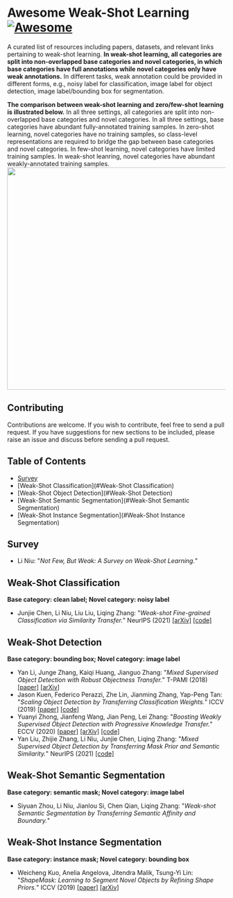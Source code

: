 # Awesome Weak-Shot Learning  [![Awesome](https://cdn.rawgit.com/sindresorhus/awesome/d7305f38d29fed78fa85652e3a63e154dd8e8829/media/badge.svg)](https://github.com/sindresorhus/awesome)

A curated list of resources including papers, datasets, and relevant links pertaining to weak-shot learning. **In weak-shot learning, all categories are split into non-overlapped base categories and novel categories, in which base categories have full annotations while novel categories only have weak annotations.** In different tasks, weak annotation could be provided in different forms, e.g., noisy label for classification, image label for object detection, image label/bounding box for segmentation. 

**The comparison between weak-shot learning and zero/few-shot learning is illustrated below.** In all three settings, all categories are split into non-overlapped base categories and novel categories. In all three settings, base categories have abundant fully-annotated training samples. In zero-shot learning, novel categories have no training samples, so class-level representations are required to bridge the gap between base categories and novel categories. In few-shot learning, novel categories have limited training samples. In weak-shot leanring, novel categories have abundant weakly-annotated training samples. 
<img src='https://bcmi.sjtu.edu.cn/home/niuli/images/project_weak_shot.jpg' align="center" width=512>
## Contributing

Contributions are welcome.  If you wish to contribute, feel free to send a pull request. If you have suggestions for new sections to be included, please raise an issue and discuss before sending a pull request.

## Table of Contents
+ [Survey](#Survey)
+ [Weak-Shot Classification](#Weak-Shot Classification)
+ [Weak-Shot Object Detection](#Weak-Shot Detection)
+ [Weak-Shot Semantic Segmentation](#Weak-Shot Semantic Segmentation)
+ [Weak-Shot Instance Segmentation](#Weak-Shot Instance Segmentation)

## Survey
+ Li Niu: "*Not Few, But Weak: A Survey on Weak-Shot Learning.*" 

## Weak-Shot Classification
**Base category: clean label; Novel category: noisy label**
+ Junjie Chen, Li Niu, Liu Liu, Liqing Zhang: "*Weak-shot Fine-grained Classification via Similarity Transfer.*" NeurIPS (2021) [[arXiv]](https://arxiv.org/pdf/2009.09197.pdf) [[code]](https://github.com/bcmi/SimTrans-Weak-Shot-Classification)

## Weak-Shot Detection
**Base category: bounding box; Novel category: image label**
+ Yan Li, Junge Zhang, Kaiqi Huang, Jianguo Zhang: "*Mixed Supervised Object Detection with Robust Objectness Transfer.*" T-PAMI (2018) [[paper]](https://ieeexplore.ieee.org/document/8304628) [[arXiv]](https://arxiv.org/pdf/1802.09778.pdf) 
+ Jason Kuen, Federico Perazzi, Zhe Lin, Jianming Zhang, Yap-Peng Tan: "*Scaling Object Detection by Transferring Classification Weights.*" ICCV (2019) [[paper]](https://openaccess.thecvf.com/content_ICCV_2019/papers/Kuen_Scaling_Object_Detection_by_Transferring_Classification_Weights_ICCV_2019_paper.pdf) [[code]](https://github.com/xternalz/AE-WTN)
+ Yuanyi Zhong, Jianfeng Wang, Jian Peng, Lei Zhang: "*Boosting Weakly Supervised Object Detection with Progressive Knowledge Transfer.*" ECCV (2020) [[paper]](https://www.ecva.net/papers/eccv_2020/papers_ECCV/papers/123710613.pdf) [[arXiv]](https://arxiv.org/pdf/2007.07986.pdf) [[code]](https://github.com/mikuhatsune/wsod_transfer)
+ Yan Liu, Zhijie Zhang, Li Niu, Junjie Chen, Liqing Zhang: "*Mixed Supervised Object Detection by Transferring Mask Prior and Semantic Similarity.*" NeurIPS (2021) [[code]](https://github.com/bcmi/TraMaS-Weak-Shot-Object-Detection)


## Weak-Shot Semantic Segmentation
**Base category: semantic mask; Novel category: image label**
+ Siyuan Zhou, Li Niu, Jianlou Si, Chen Qian, Liqing Zhang: "*Weak-shot Semantic Segmentation by Transferring Semantic Affinity and Boundary.*" 

## Weak-Shot Instance Segmentation
**Base category: instance mask; Novel category: bounding box**
+ Weicheng Kuo, Anelia Angelova, Jitendra Malik, Tsung-Yi Lin: "*ShapeMask: Learning to Segment Novel Objects by Refining Shape Priors.*" ICCV (2019) [[paper]](https://openaccess.thecvf.com/content_ICCV_2019/papers/Kuo_ShapeMask_Learning_to_Segment_Novel_Objects_by_Refining_Shape_Priors_ICCV_2019_paper.pdf) [[arXiv]](https://arxiv.org/pdf/1904.03239.pdf)







